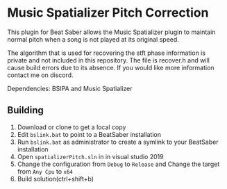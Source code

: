 # Music Spatializer Pitch Correction
This plugin for Beat Saber allows the Music Spatializer plugin to maintain normal pitch when a song is not played at its original speed.

The algorithm that is used for recovering the stft phase information is private and not included in this repository. The file is recover.h and will cause build errors due to its absence. If you would like more information contact me on discord.

Dependencies: BSIPA and Music Spatializer

## Building

1. Download or clone to get a local copy
2. Edit `bslink.bat` to point to a BeatSaber installation
3. Run `bslink.bat` as administrator to create a symlink to your BeatSaber installation
4. Open `spatializerPitch.sln` in in visual studio 2019
5. Change the configuration from `Debug` to `Release` and Change the target from `Any Cpu` to `x64`
6. Build solution(ctrl+shift+b)